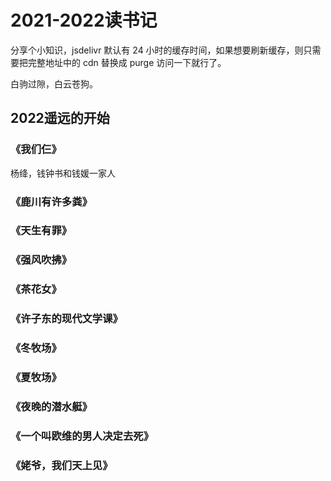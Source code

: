 # 2021-2022读书记


<!--more-->

分享个小知识，jsdelivr 默认有 24 小时的缓存时间，如果想要刷新缓存，则只需要把完整地址中的 cdn 替换成 purge 访问一下就行了。

白驹过隙，白云苍狗。



## 2022遥远的开始

### 《我们仨》
杨绛，钱钟书和钱媛一家人

### 《鹿川有许多粪》

### 《天生有罪》

### 《强风吹拂》

### 《茶花女》

### 《许子东的现代文学课》

### 《冬牧场》

### 《夏牧场》

### 《夜晚的潜水艇》

### 《一个叫欧维的男人决定去死》

### 《姥爷，我们天上见》





